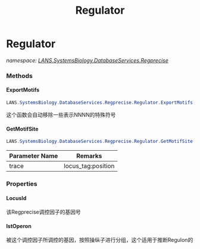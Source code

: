 ﻿---
title: Regulator
---

# Regulator
_namespace: [LANS.SystemsBiology.DatabaseServices.Regprecise](N-LANS.SystemsBiology.DatabaseServices.Regprecise.html)_



### Methods

#### ExportMotifs
```csharp
LANS.SystemsBiology.DatabaseServices.Regprecise.Regulator.ExportMotifs
```
这个函数会自动移除一些表示NNNN的特殊符号

#### GetMotifSite
```csharp
LANS.SystemsBiology.DatabaseServices.Regprecise.Regulator.GetMotifSite(System.String)
```


|Parameter Name|Remarks|
|--------------|-------|
|trace|locus_tag:position|




### Properties

#### LocusId
该Regprecise调控因子的基因号
#### lstOperon
被这个调控因子所调控的基因，按照操纵子进行分组，这个适用于推断Regulon的

